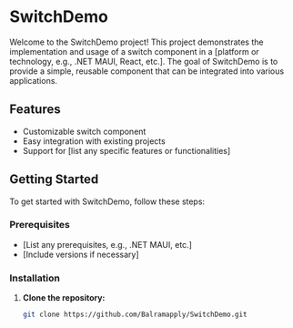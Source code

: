 # SwitchDemo

Welcome to the SwitchDemo project! This project demonstrates the implementation and usage of a switch component in a [platform or technology, e.g., .NET MAUI, React, etc.]. The goal of SwitchDemo is to provide a simple, reusable component that can be integrated into various applications.

## Features

- Customizable switch component
- Easy integration with existing projects
- Support for [list any specific features or functionalities]

## Getting Started

To get started with SwitchDemo, follow these steps:

### Prerequisites

- [List any prerequisites, e.g., .NET MAUI, etc.]
- [Include versions if necessary]

### Installation

1. **Clone the repository:**

   ```bash
   git clone https://github.com/Balramapply/SwitchDemo.git
